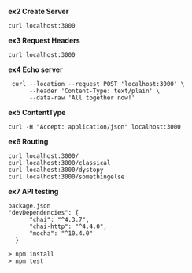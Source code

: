 **ex2 Create Server**  
```
curl localhost:3000
```

**ex3 Request Headers**  
```
curl localhost:3000

```

**ex4 Echo server**  
```
 curl --location --request POST 'localhost:3000' \
      --header 'Content-Type: text/plain' \
      --data-raw 'All together now!'
```

**ex5 ContentType**  
```
curl -H "Accept: application/json" localhost:3000
```

**ex6 Routing**  
```
curl localhost:3000/
curl localhost:3000/classical
curl localhost:3000/dystopy
curl localhost:3000/somethingelse

```

**ex7 API testing**

```
package.json
"devDependencies": {
      "chai": "^4.3.7",
      "chai-http": "^4.4.0",
      "mocha": "^10.4.0"
  }

> npm install
> npm test
```

